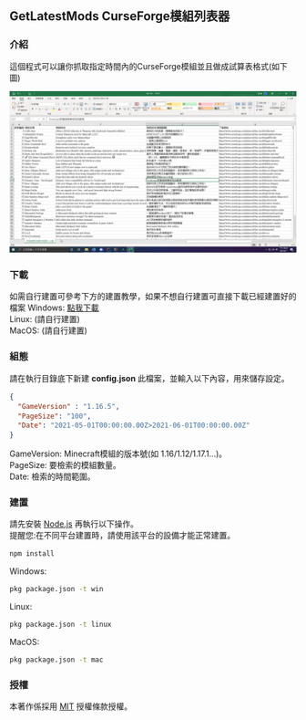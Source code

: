 ## GetLatestMods CurseForge模組列表器

### 介紹
這個程式可以讓你抓取指定時間內的CurseForge模組並且做成試算表格式(如下圖)  

![img.png](img.png)

### 下載
如需自行建置可參考下方的建置教學，如果不想自行建置可直接下載已經建置好的檔案
Windows: [點我下載](https://github.com/SiongSng/GetLatestMods/raw/main/Build/Windows/GetLatestMods.exe)  
Linux: (請自行建置)  
MacOS: (請自行建置)

### 組態
請在執行目錄底下新建 **config.json** 此檔案，並輸入以下內容，用來儲存設定。
```json
{
  "GameVersion" : "1.16.5",
  "PageSize": "100",
  "Date": "2021-05-01T00:00:00.00Z>2021-06-01T00:00:00.00Z"
}
```
GameVersion: Minecraft模組的版本號(如 1.16/1.12/1.17.1...)。  
PageSize: 要檢索的模組數量。  
Date: 檢索的時間範圍。
### 建置
請先安裝 [Node.js](https://nodejs.org/en/) 再執行以下操作。  
提醒您:在不同平台建置時，請使用該平台的設備才能正常建置。
```cmd
npm install
```
Windows:
```cmd
pkg package.json -t win
```
Linux:
```cmd
pkg package.json -t linux
```
MacOS:
```cmd
pkg package.json -t mac
```

### 授權
本著作係採用 [MIT](https://opensource.org/licenses/MIT) 授權條款授權。


